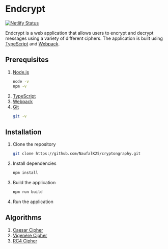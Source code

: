 # Endcrypt

[![Netlify Status](https://api.netlify.com/api/v1/badges/03d4b625-5eff-4f54-b79b-0f5e14b50a6f/deploy-status)](https://endcrypt.netlify.app/)

Endcrypt is a web application that allows users to encrypt and decrypt messages using a variety of different ciphers. The application is built using [TypeScript](https://www.typescriptlang.org/) and [Webpack](https://webpack.js.org/).

## Prerequisites

1. [Node.js](https://nodejs.org/en/)
    ```bash
    node -v
    npm -v
    ```
2. [TypeScript](https://www.typescriptlang.org/)
3. [Webpack](https://webpack.js.org/)
4. [Git](https://git-scm.com/)
    ```bash
    git -v
    ```

## Installation

1. Clone the repository

    ```bash
    git clone https://github.com/NaufalK25/cryptongraphy.git
    ```

2. Install dependencies

    ```bash
    npm install
    ```

3. Build the application

    ```bash
    npm run build
    ```

4. Run the application

## Algorithms

1. [Caesar Cipher](https://en.wikipedia.org/wiki/Caesar_cipher)
2. [Vigenère Cipher](https://en.wikipedia.org/wiki/Vigen%C3%A8re_cipher)
3. [RC4 Cipher](https://en.wikipedia.org/wiki/RC4)

